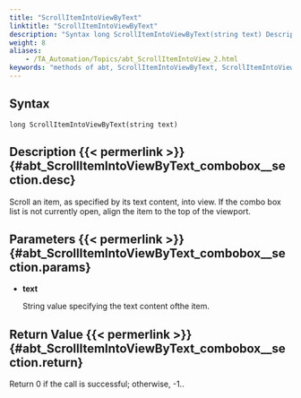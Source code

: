 ```yaml
--- 
title: "ScrollItemIntoViewByText"
linktitle: "ScrollItemIntoViewByText"
description: "Syntax long ScrollItemIntoViewByText(string text) Description Scroll an item, as specified by its text content, into view. If the combo box list is not currently open, align the item to the top of the ..."
weight: 8
aliases: 
    - /TA_Automation/Topics/abt_ScrollItemIntoView_2.html
keywords: "methods of abt, ScrollItemIntoViewByText, ScrollItemIntoViewByText (AbtComboBox), AbtComboBox, scrollitemintoviewbytext, abtcombobox scrollitemintoviewbytext, scroll item with specific content into view, bring item with specific value into view"
---
```


## Syntax

`long ScrollItemIntoViewByText(string text)`

## Description {{< permerlink >}} {#abt_ScrollItemIntoViewByText_combobox__section.desc} 

Scroll an item, as specified by its text content, into view. If the combo box list is not currently open, align the item to the top of the viewport.

## Parameters {{< permerlink >}} {#abt_ScrollItemIntoViewByText_combobox__section.params} 

-   **text**

    String value specifying the text content ofthe item.


## Return Value {{< permerlink >}} {#abt_ScrollItemIntoViewByText_combobox__section.return} 

Return 0 if the call is successful; otherwise, -1..




